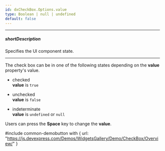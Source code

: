 ```yaml
---
id: dxCheckBox.Options.value
type: Boolean | null | undefined
default: false
---
```

---
##### shortDescription
Specifies the UI component state.

---
The check box can be in one of the following states depending on the **value** property's value.

- checked  
 **value** is `true`

- unchecked  
 **value** is `false`

- indeterminate  
 **value** is `undefined` or `null`

Users can press the **Space** key to change the **value**.

#include common-demobutton with {
    url: "https://js.devexpress.com/Demos/WidgetsGallery/Demo/CheckBox/Overview/"
}